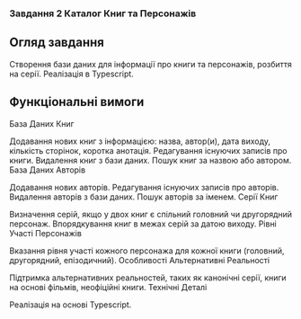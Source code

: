 ### Завдання 2 Каталог Книг та Персонажів
## Огляд завдання
Створення бази даних для інформації про книги та персонажів, розбиття на серії. Реалізація в Typescript.
## Функціональні вимоги
База Даних Книг

Додавання нових книг з інформацією: назва, автор(и), дата виходу, кількість сторінок, коротка анотація.
Редагування існуючих записів про книги.
Видалення книг з бази даних.
Пошук книг за назвою або автором.
База Даних Авторів

Додавання нових авторів.
Редагування існуючих записів про авторів.
Видалення авторів з бази даних.
Пошук авторів за іменем.
Серії Книг

Визначення серій, якщо у двох книг є спільний головний чи другорядний персонаж.
Впорядкування книг в межах серій за датою виходу.
Рівні Участі Персонажів

Вказання рівня участі кожного персонажа для кожної книги (головний, другорядний, епізодичний).
Особливості
Альтернативні Реальності

Підтримка альтернативних реальностей, таких як канонічні серії, книги на основі фільмів, неофіційні книги.
Технічні Деталі

Реалізація на основі Typescript.
